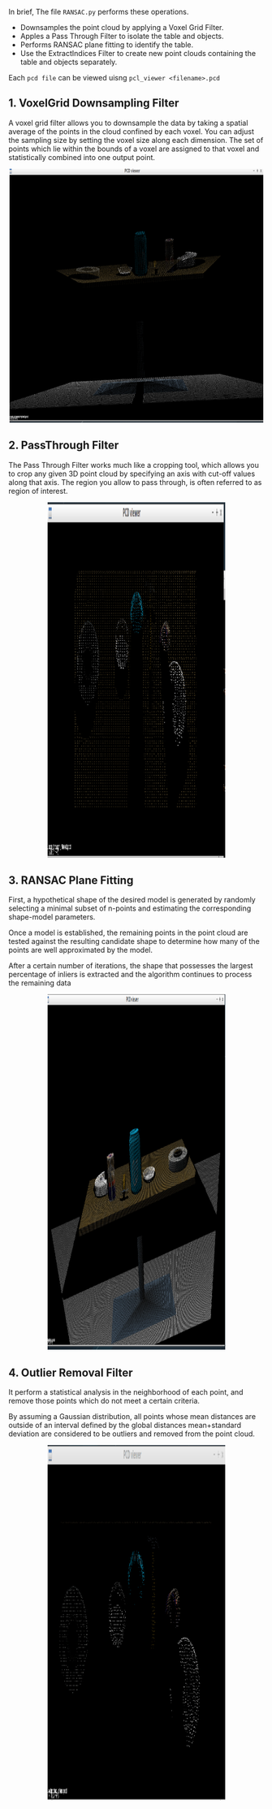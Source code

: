 
In brief, The file ```RANSAC.py``` performs these operations.

- Downsamples the point cloud by applying a Voxel Grid Filter.
- Apples a Pass Through Filter to isolate the table and objects.
- Performs RANSAC plane fitting to identify the table.
- Use the ExtractIndices Filter to create new point clouds containing the table and objects separately.

Each ```pcd file``` can be viewed uisng ```pcl_viewer <filename>.pcd```

## 1. VoxelGrid Downsampling Filter

A voxel grid filter allows you to downsample the data by taking a spatial average of the points in the cloud confined by each voxel. You can adjust the sampling size by setting the voxel size along each dimension. The set of points which lie within the bounds of a voxel are assigned to that voxel and statistically combined into one output point.

<p align="center">
<img src="https://github.com/ashutoshtiwari13/PR2Robot-3D-Perception/blob/master/ransac_pointcloud/voxel.png" height ="500px" width="500px"</img>
</p>

## 2. PassThrough Filter
The Pass Through Filter works much like a cropping tool, which allows you to crop any given 3D point cloud by specifying an axis with cut-off values along that axis. The region you allow to pass through, is often referred to as region of interest.

<p align="center">
<img src="https://github.com/ashutoshtiwari13/PR2Robot-3D-Perception/blob/master/ransac_pointcloud/pass_through.png" height ="700px" width="350px"</img>
</p>

## 3. RANSAC Plane Fitting
First, a hypothetical shape of the desired model is generated by randomly selecting a minimal subset of n-points and estimating the corresponding shape-model parameters.

Once a model is established, the remaining points in the point cloud are tested against the resulting candidate shape to determine how many of the points are well approximated by the model.

After a certain number of iterations, the shape that possesses the largest percentage of inliers is extracted and the algorithm continues to process the remaining data

<p align="center">
<img src="https://github.com/ashutoshtiwari13/PR2Robot-3D-Perception/blob/master/ransac_pointcloud/tabletop.png" height ="700px" width="350px"</img>
</p>

## 4. Outlier Removal Filter
It perform a statistical analysis in the neighborhood of each point, and remove those points which do not meet a certain criteria.

By assuming a Gaussian distribution, all points whose mean distances are outside of an interval defined by the global distances mean+standard deviation are considered to be outliers and removed from the point cloud.

<p align="center">
<img src="https://github.com/ashutoshtiwari13/PR2Robot-3D-Perception/blob/master/ransac_pointcloud/extracted_in.png" height ="700px" width="350px"</img>
</p>

